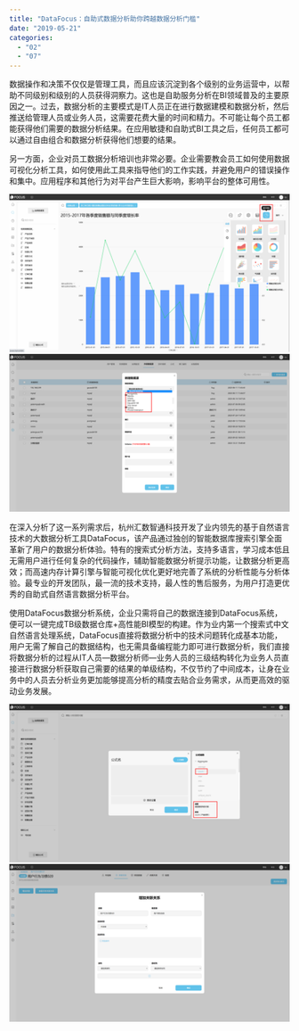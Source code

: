 ```yaml
---
title: "DataFocus：自助式数据分析助你跨越数据分析门槛"
date: "2019-05-21"
categories: 
  - "02"
  - "07"
---
```


数据操作和决策不仅仅是管理工具，而且应该沉淀到各个级别的业务运营中，以帮助不同级别和级别的人员获得洞察力。这也是自助服务分析在BI领域普及的主要原因之一。过去，数据分析的主要模式是IT人员正在进行数据建模和数据分析，然后推送给管理人员或业务人员，这需要花费大量的时间和精力。不可能让每个员工都能获得他们需要的数据分析结果。在应用敏捷和自助式BI工具之后，任何员工都可以通过自由组合和数据分析获得他们想要的结果。

另一方面，企业对员工数据分析培训也非常必要。企业需要教会员工如何使用数据可视化分析工具，如何使用此工具来指导他们的工作实践，并避免用户的错误操作和集中。应用程序和其他行为对平台产生巨大影响，影响平台的整体可用性。

![](images/word-image-107.png) ![](images/word-image-108.png)

在深入分析了这一系列需求后，杭州汇数智通科技开发了业内领先的基于自然语言技术的大数据分析工具DataFocus，该产品通过独创的智能数据库搜索引擎全面革新了用户的数据分析体验。特有的搜索式分析方法，支持多语言，学习成本低且无需用户进行任何复杂的代码操作，辅助智能数据分析提示功能，让数据分析更高效；而高速内存计算引擎与智能可视化优化更好地完善了系统的分析性能与分析体验。最专业的开发团队，最一流的技术支持，最人性的售后服务，为用户打造更优秀的自助式自然语言数据分析平台。

使用DataFocus数据分析系统，企业只需将自己的数据连接到DataFocus系统，便可以一键完成TB级数据仓库+高性能BI模型的构建。作为业内第一个搜索式中文自然语言处理系统，DataFocus直接将数据分析中的技术问题转化成基本功能，用户无需了解自己的数据结构，也无需具备编程能力即可进行数据分析，我们直接将数据分析的过程从IT人员—数据分析师—业务人员的三级结构转化为业务人员直接进行数据分析获取自己需要的结果的单级结构，不仅节约了中间成本，让身在业务中的人员去分析业务更加能够提高分析的精度去贴合业务需求，从而更高效的驱动业务发展。

![](images/word-image-109.png) ![](images/word-image-110.png)
